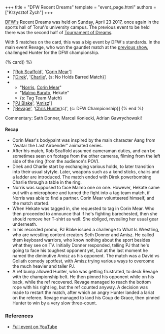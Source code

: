 +++
title = "DFW Recent Dreams"
template = "event_page.html"
authors = ["Krzysztof Zych"]
+++

[DFW's](@/o/dfw.md) Recent Dreams was held on Sunday, April 23 2017, once again in the sports hall of Toruń's university campus. The previous event to be held there was the second half of [Tournament of Dreams](@/e/dfw/2016-08-20-dfw-tournament-of-dreams-2.md).

With 5 matches on the card, this was a big event by DFW's standards. In the main event Revage, who won the gauntlet match at the [previous show](@/e/dfw/2017-02-14-dfw-love-hurts-wrestling-even-more.md), challenged Hunter for the DFW championship.

{% card() %}
- ['[Rob Scaffold](@/w/rob-scaffold.md)', '[Corin Mear](@/w/corin-mear.md)']
- ['[Direk](@/w/direk.md)', '[Charlie](@/w/madman-charlie.md)', {s: No Holds Barred
      Match}]
- - "[Norris](@/w/isnorr.md), [Corin Mear](@/w/corin-mear.md)"
  - "[Malmo Buruto](@/w/malmo-buruto.md), Hekate"
  - {s: Tag Team Match}
- ['[PJ Blake](@/w/pj-blake.md)', '[Amisz](@/w/axel-fox.md)']
- ['[Revage](@/w/rafael-kid.md)', '[Chris Hunter](@/w/chris-hunter.md)(c)', {c: DFW
      Championship}]
{% end %}

Commentary: Seth Donner, Marcel Koniecki, Adrian Gawrychowski!

#### Recap

* Corin Mear's bodypaint was inspired by the main character Aang from "Avatar the Last Airbender" animated series.
* After his match, Rob Scaffold assumed cameraman duties, and can be sometimes seen on footage from the other cameras, filming from the left side of the ring (from the audience's POV).
* Direk and Charlie start by exchanging various holds, to later transition into their usual stytyle. Later, weapons such as a kend sticks, chairs and a ladder are introduced. The match ended with Direk powerbombing Charlie through a table in the ring.
* Norris was supposed to face Malmo one on one. However, Hekate came out with a microphone and turned the fight into a tag team match, if Norris was able to find a partner. Corin Mear volunteered himself, and the match started.
* When Hekate was tagged in, she requested to tag in Corin Mear. Who then proceeded to announce that if he's fighting barechested, then she should remove her T-shirt as well. She obliged, revealing her usual gear underneath.
* In his recorded promo, PJ Blake issued a challenge to What Is Wrestling, who are wrestling content creators Seth Donner and Amisz. He called them keyboard warriors, who know nothing about the sport besides what they see on TV. Initially Donner responded, telling PJ that he's going to face his toughest opponent yet, but at the last moment he named the diminutive Amisz as his opponent. The match was a David vs Goliath comedy spotfest, with Amisz trying various ways to overcome the much heavier and taller PJ.
* A ref bump allowed Hunter, who was getting frustrated, to deck Revage with the championship belt. He then pinned his opponent while on his back, while the ref recovered. Revage managed to reach the bottom rope with his right leg, but the ref counted anyway. A decision was made to restart the match, after which an angry Hunter landed a lariat on the referee. Revage managed to land his Coup de Grace, then pinned Hunter to win by a very slow three-count.

### References

* [Full event on YouTube](https://www.youtube.com/watch?v=WPp24DvuXA8)
